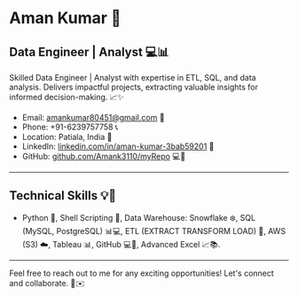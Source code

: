 # Aman Kumar 🚀

## Data Engineer | Analyst 💻📊

Skilled Data Engineer | Analyst with expertise in ETL, SQL, and data analysis. Delivers impactful projects, extracting valuable insights for informed decision-making. 📈✨

- Email: amankumar80451@gmail.com 📧
- Phone: +91-6239757758 📞
- Location: Patiala, India 📍
- LinkedIn: [linkedin.com/in/aman-kumar-3bab59201](https://linkedin.com/in/aman-kumar-3bab59201) 🔗
- GitHub: [github.com/Amank3110/myRepo](https://github.com/Amank3110/myRepo) 💻🔗

---

## Technical Skills 💡🔧

- Python 🐍, Shell Scripting 📜, Data Warehouse: Snowflake ❄️, SQL (MySQL, PostgreSQL) 📊💻, ETL (EXTRACT TRANSFORM LOAD) 🔄, AWS (S3) ☁️, Tableau 📊, GitHub 💻🔗, Advanced Excel 📈📚.

---

Feel free to reach out to me for any exciting opportunities! Let's connect and collaborate. 🤝✉️

